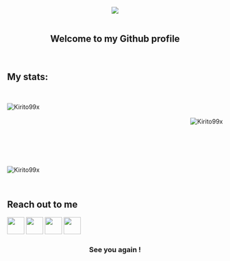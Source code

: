 <p align="center"> 
 <img src = "https://img.shields.io/badge/Hey-Visitor%20!-brightgreen"> 
 <br/> <br/>
</p>

<!-- <p align="center"> 
 <img src="https://cdn3.iconfinder.com/data/icons/new-year-2102/200/new_year-gr-12-512.png" width="80px">
 <img src="https://cdn3.iconfinder.com/data/icons/new-year-2102/200/new_year-gr-05-512.png" width="80px">
 <img src="https://cdn3.iconfinder.com/data/icons/new-year-2102/200/new_year-gr-05-512.png" width="80px">
 <img src="https://cdn3.iconfinder.com/data/icons/new-year-2102/200/new_year-gr-01-512.png" width="80px">
</p> -->

<h2 align="center">
 Welcome to my Github profile 
</h2> 
<br/>

<!-- ***** MY STATS ***** -->

<h2 align="left">
 My stats:
</h2> 
<br/>

<p> 
 <img align="left" src="https://github-readme-stats.vercel.app/api?username=Kirito99x&show_icons=true&theme=ambient_gradient" alt="Kirito99x"> 
 <br/><br/>
 <img align="right" src="https://github-readme-stats.vercel.app/api/top-langs/?username=Kirito99x&theme=ambient_gradient" alt="Kirito99x"> 
</p>

<p> 
 <br/><br/><br/><br/><br/>
<p align="left">
 <img align="center" src="https://github-readme-streak-stats.herokuapp.com/?user=Kirito99x&show_icons=true&theme=ambient_gradient" alt="Kirito99x" />
</p> 
</p>
<br/>

<!-- ******************** -->


<!-- ***** REACH OUT TO ME ***** -->

<h2>
 Reach out to me 
</h2>

[<img src="https://cdn4.iconfinder.com/data/icons/colorful-guache-social-media-logos-1/159/social-media_linkedin-512.png" width="40">](https://www.linkedin.com/in/mohamed-ali-871a6b176/) 
[<img src="https://cdn3.iconfinder.com/data/icons/colorful-guache-social-media-logos-1/159/social-media_GitHub-512.png" width="40">](https://github.com/Kirito99x)
[<img src="https://cdn4.iconfinder.com/data/icons/colorful-guache-social-media-logos-1/155/social-media_instagram-black-512.png" width="40">](https://www.instagram.com/moe_syf99?igsh=MXBoZW5jb2xzNmUzcQ==)
[<img src="https://cdn2.iconfinder.com/data/icons/colorful-guache-social-media-logos-1/155/social-media_twitter-512.png" width="40">](https://twitter.com/mohmad123456761?t=Z5BQYwYKXZPtPbNj2gCcdg&s=09)
<!-- *************************** -->


<!-- ***** FOOTER ***** -->

<h3 align="center">
 See you again ! 
</h3>
